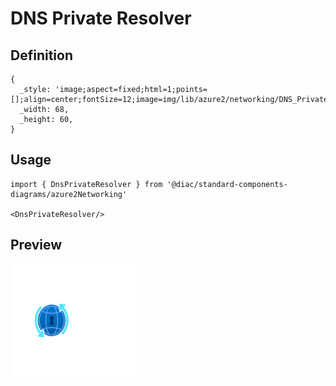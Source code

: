 # DNS Private Resolver

## Definition

```
{
  _style: 'image;aspect=fixed;html=1;points=[];align=center;fontSize=12;image=img/lib/azure2/networking/DNS_Private_Resolver.svg;strokeColor=none;',
  _width: 68,
  _height: 60,
}
```

## Usage

```
import { DnsPrivateResolver } from '@diac/standard-components-diagrams/azure2Networking'

<DnsPrivateResolver/>
```

## Preview

<img src="./dns-private-resolver.png" width="200"/>
